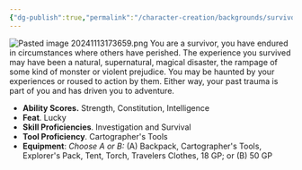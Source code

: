 ```yaml
---
{"dg-publish":true,"permalink":"/character-creation/backgrounds/survivor/"}
---
```


![Pasted image 20241113173659.png](/img/user/Pasted%20image%2020241113173659.png)
You are a survivor, you have endured in circumstances where others have perished. The experience you survived may have been a natural, supernatural, magical disaster, the rampage of some kind of monster or violent prejudice. You may be haunted by your experiences or roused to action by them. Either way, your past trauma is part of you and has driven you to adventure. 
- **Ability Scores.** Strength, Constitution, Intelligence
- **Feat**. Lucky
- **Skill Proficiencies**. Investigation and Survival
- **Tool Proficiency**. Cartographer's Tools
- **Equipment**: *Choose A or B:* (A) Backpack, Cartographer's Tools, Explorer's Pack, Tent, Torch, Travelers Clothes, 18 GP; or (B) 50 GP